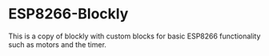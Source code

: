 # ESP8266-Blockly

This is a copy of blockly with custom blocks for basic ESP8266 functionality such as motors and the timer.
